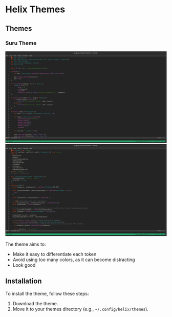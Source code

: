 # Helix Themes

## Themes

### Suru Theme

<img alt="Rust" src="https://github.com/weiying-chen/helix-themes/blob/main/themes/suru/screenshots/rust.png">
<img alt="TypeScript" src="https://github.com/weiying-chen/helix-themes/blob/main/themes/suru/screenshots/typescript.png">

The theme aims to:

- Make it easy to differentiate each token
- Avoid using too many colors, as it can become distracting
- Look good

## Installation

To install the theme, follow these steps:

1. Download the theme.
2. Move it to your themes directory (e.g., `~/.config/helix/themes`).
